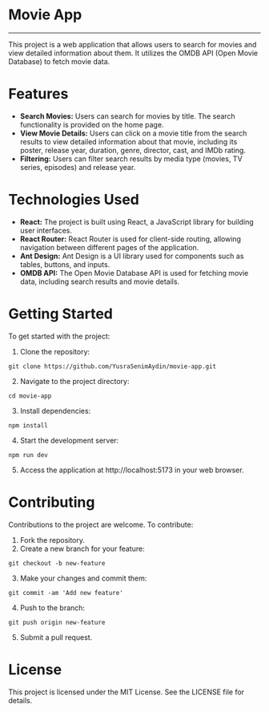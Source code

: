 # Movie App
-----------------------------------------------------------

This project is a web application that allows users to search for movies and view detailed information about them. It utilizes the OMDB API (Open Movie Database) to fetch movie data.

# Features

- **Search Movies:** Users can search for movies by title. The search functionality is provided on the home page.
- **View Movie Details:** Users can click on a movie title from the search results to view detailed information about that movie, including its poster, release year, duration, genre, director, cast, and IMDb rating.
- **Filtering:** Users can filter search results by media type (movies, TV series, episodes) and release year.

# Technologies Used

- **React:** The project is built using React, a JavaScript library for building user interfaces.
- **React Router:** React Router is used for client-side routing, allowing navigation between different pages of the application.
- **Ant Design:** Ant Design is a UI library used for components such as tables, buttons, and inputs.
- **OMDB API:** The Open Movie Database API is used for fetching movie data, including search results and movie details.

# Getting Started
To get started with the project:

1. Clone the repository:
```
git clone https://github.com/YusraSenimAydin/movie-app.git
```
2. Navigate to the project directory:
```
cd movie-app
```
3. Install dependencies:
```
npm install
```
4. Start the development server:
```
npm run dev
```

5. Access the application at http://localhost:5173 in your web browser.

# Contributing
Contributions to the project are welcome. To contribute:

1. Fork the repository.
2. Create a new branch for your feature:

```
git checkout -b new-feature
```

3. Make your changes and commit them:
```
git commit -am 'Add new feature'
```
4. Push to the branch:

```
git push origin new-feature
```
5. Submit a pull request.

# License
This project is licensed under the MIT License. See the LICENSE file for details.

